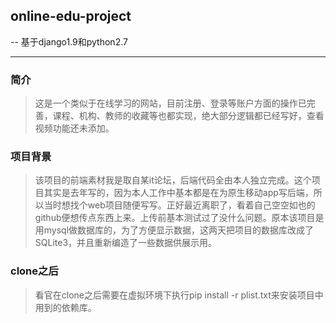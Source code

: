 ## online-edu-project
-- 基于django1.9和python2.7

----------
### 简介
> 这是一个类似于在线学习的网站，目前注册、登录等账户方面的操作已完善，课程、机构、教师的收藏等也都实现，绝大部分逻辑都已经写好，查看视频功能还未添加。

### 项目背景
> 该项目的前端素材我是取自某it论坛，后端代码全由本人独立完成。这个项目其实是去年写的，因为本人工作中基本都是在为原生移动app写后端，所以当时想找个web项目随便写写。正好最近离职了，看着自己空空如也的github便想传点东西上来。上传前基本测试过了没什么问题。原本该项目是用mysql做数据库的，为了方便显示数据，这两天把项目的数据库改成了SQLite3，并且重新编造了一些数据供展示用。

### clone之后
> 看官在clone之后需要在虚拟环境下执行pip install -r plist.txt来安装项目中用到的依赖库。
